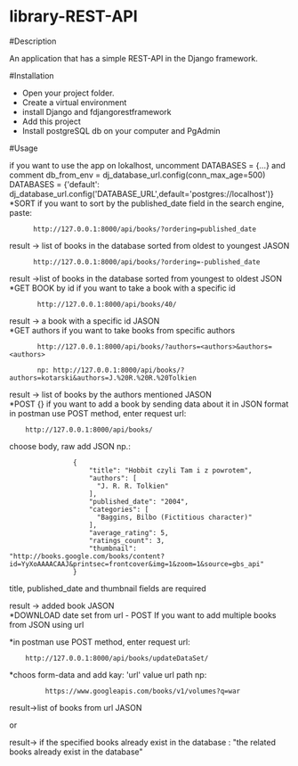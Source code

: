# library-REST-API

#Description

An application that has a simple REST-API in the Django framework.

#Installation

* Open your project folder.
* Create a virtual environment
* install Django and fdjangorestframework
* Add this project
* Install postgreSQL db on your computer and PgAdmin

#Usage

if you want to use the app on lokalhost, uncomment DATABASES = {...} and comment
db_from_env = dj_database_url.config(conn_max_age=500)
DATABASES = {'default': dj_database_url.config('DATABASE_URL',default='postgres://localhost')}
*SORT
if you want to sort by the published_date field in the search engine, paste:
  
          http://127.0.0.1:8000/api/books/?ordering=published_date
          
   result -> list of books in the database sorted from oldest to youngest JASON
      
          http://127.0.0.1:8000/api/books/?ordering=-published_date
          
   result ->list of books in the database sorted from youngest to oldest JSON
*GET BOOK by id
  if you want to take a book with a specific id
  
           http://127.0.0.1:8000/api/books/40/
           
   result -> a book with a specific id JASON  
*GET authors
  if you want to take books from specific authors
  
           http://127.0.0.1:8000/api/books/?authors=<authors>&authors=<authors>
           
           np: http://127.0.0.1:8000/api/books/?authors=kotarski&authors=J.%20R.%20R.%20Tolkien
           
   result -> list of books by the authors mentioned JASON  
*POST {} 
if you want to add a book by sending data about it in JSON format
        in postman use POST method, enter request url: 
        
        http://127.0.0.1:8000/api/books/     
  choose body, raw add JSON np.:
            
                    {
                        "title": "Hobbit czyli Tam i z powrotem",
                        "authors": [
                          "J. R. R. Tolkien"
                        ],
                        "published_date": "2004",
                        "categories": [
                          "Baggins, Bilbo (Fictitious character)"
                        ],
                        "average_rating": 5,
                        "ratings_count": 3,
                        "thumbnail": "http://books.google.com/books/content?id=YyXoAAAACAAJ&printsec=frontcover&img=1&zoom=1&source=gbs_api"
                    }
                    
   title, published_date and thumbnail fields are required
   
   result -> added book JASON          
*DOWNLOAD date set from url - POST
If you want to add multiple books from JSON using url

   *in postman use POST method, enter request url:
  
        http://127.0.0.1:8000/api/books/updateDataSet/

   *choos form-data and add kay: 'url' value url path np:
     
             https://www.googleapis.com/books/v1/volumes?q=war
             
     
   result->list of books from url JASON
     
   or
     
   result-> if the specified books already exist in the database : "the related books already exist in the database"
